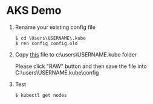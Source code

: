 # AKS Demo

1.  Rename your existing config file

    ```
    $ cd \Users\USERNAME\.kube
    $ ren config config.old
    ```

2.  Copy [this](./config) file to c:\users\USERNAME\.kube folder

    Please click "RAW" button and then save the file into C:\users\USERNAME\.kube\config

3.  Test

    ```
    $ kubectl get nodes
    ```
